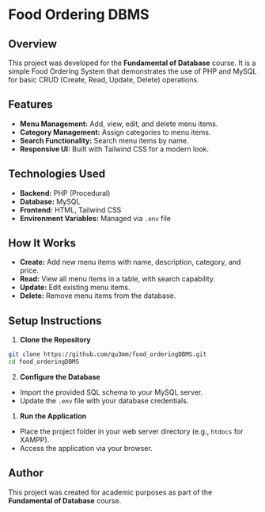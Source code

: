 # Food Ordering DBMS

## Overview

This project was developed for the **Fundamental of Database** course. It is a simple Food Ordering System that demonstrates the use of PHP and MySQL for basic CRUD (Create, Read, Update, Delete) operations.

## Features

- **Menu Management:** Add, view, edit, and delete menu items.
- **Category Management:** Assign categories to menu items.
- **Search Functionality:** Search menu items by name.
- **Responsive UI:** Built with Tailwind CSS for a modern look.

## Technologies Used

- **Backend:** PHP (Procedural)
- **Database:** MySQL
- **Frontend:** HTML, Tailwind CSS
- **Environment Variables:** Managed via `.env` file

## How It Works

- **Create:** Add new menu items with name, description, category, and price.
- **Read:** View all menu items in a table, with search capability.
- **Update:** Edit existing menu items.
- **Delete:** Remove menu items from the database.

## Setup Instructions

1. **Clone the Repository**
```bash
git clone https://github.com/qu3mm/food_orderingDBMS.git
cd food_orderingDBMS
```

2. **Configure the Database**
- Import the provided SQL schema to your MySQL server.
- Update the `.env` file with your database credentials.

1. **Run the Application**
- Place the project folder in your web server directory (e.g., `htdocs` for XAMPP).
- Access the application via your browser.

## Author

This project was created for academic purposes as part of the **Fundamental of Database** course.